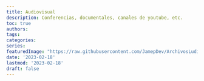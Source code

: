 ```yaml
---
title: Audiovisual
description: Conferencias, documentales, canales de youtube, etc.
toc: true
authors:
tags:
categories:
series:
featuredImage: "https://raw.githubusercontent.com/JamepDev/ArchivosLudicos/main/images/audiovisual.jpg"
date: '2023-02-18'
lastmod: '2023-02-18'
draft: false
---
```

